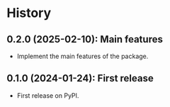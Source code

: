 # History

## 0.2.0 (2025-02-10): Main features

- Implement the main features of the package.

## 0.1.0 (2024-01-24): First release

- First release on PyPI.
